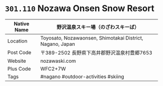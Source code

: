 # `301.110` Nozawa Onsen Snow Resort

| Native Name | 野沢温泉スキー場（のざわスキーば）                        |
|-------------|-----------------------------------------------------------|
| Location    | Toyosato, Nozawaonsen, Shimotakai District, Nagano, Japan |
| Post Code   | 〒389-2502 長野県下高井郡野沢温泉村豊郷7653               |
| Website     | nozawaski.com                                             |
| Plus Code   | WFC2+7W                                                   |
| Tags        | #nagano #outdoor-activities #skiing                       |
